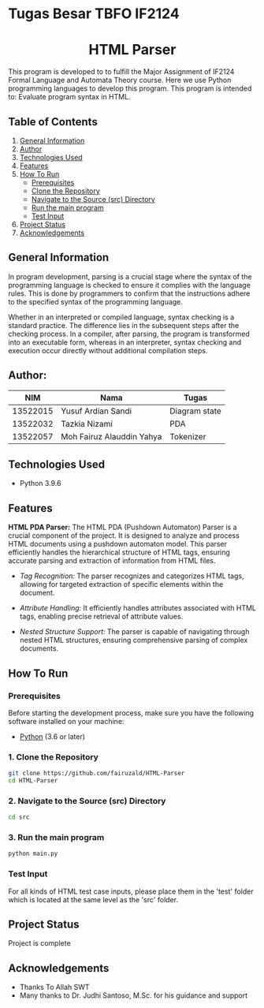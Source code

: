# Tugas Besar TBFO IF2124
<p align="center">
    <h1 align="center">HTML Parser</h3>
</p>
This program is developed to to fulfill the Major Assignment of IF2124 Formal Language and Automata Theory course. Here we use Python programming languages to develop this program. This program is intended to:
Evaluate program syntax in HTML.

## Table of Contents
1. [General Information](#general-information)
2. [Author](#author)
3. [Technologies Used](#technologies-used)
4. [Features](#features)
5. [How To Run](#how-to-run)
   - [Prerequisites](#prerequisites)
   - [Clone the Repository](#clone-the-repository)
   - [Navigate to the Source (src) Directory](#navigate-to-the-source-src-directory)
   - [Run the main program](#run-the-main-program)
   - [Test Input](#test-input)
6. [Project Status](#project-status)
7. [Acknowledgements](#acknowledgements)



## General Information
In program development, parsing is a crucial stage where the syntax of the programming language is checked to ensure it complies with the language rules. This is done by programmers to confirm that the instructions adhere to the specified syntax of the programming language.

Whether in an interpreted or compiled language, syntax checking is a standard practice. The difference lies in the subsequent steps after the checking process. In a compiler, after parsing, the program is transformed into an executable form, whereas in an interpreter, syntax checking and execution occur directly without additional compilation steps.

## Author:
| NIM      | Nama                      | Tugas         |
| -------- | ------------------------- | ------------- |
| 13522015 | Yusuf Ardian Sandi        | Diagram state |
| 13522032 | Tazkia Nizami             | PDA           |
| 13522057 | Moh Fairuz Alauddin Yahya | Tokenizer     |

## Technologies Used
- Python 3.9.6

## Features
**HTML PDA Parser:**
   The HTML PDA (Pushdown Automaton) Parser is a crucial component of the project. It is designed to analyze and process HTML documents using a pushdown automaton model. This parser efficiently handles the hierarchical structure of HTML tags, ensuring accurate parsing and extraction of information from HTML files.

   - *Tag Recognition:* The parser recognizes and categorizes HTML tags, allowing for targeted extraction of specific elements within the document.

   - *Attribute Handling:* It efficiently handles attributes associated with HTML tags, enabling precise retrieval of attribute values.

   - *Nested Structure Support:* The parser is capable of navigating through nested HTML structures, ensuring comprehensive parsing of complex documents.

## How To Run

### Prerequisites
Before starting the development process, make sure you have the following software installed on your machine:

- [Python](https://www.python.org/) (3.6 or later)


### 1. Clone the Repository

```bash
git clone https://github.com/fairuzald/HTML-Parser
cd HTML-Parser
```

### 2. Navigate to the Source (src) Directory

```bash
cd src

```

### 3. Run the main program

```bash
python main.py
```

### Test Input

For all kinds of HTML test case inputs, please place them in the 'test' folder which is located at the same level as the 'src' folder.

## Project Status

Project is complete

## Acknowledgements

- Thanks To Allah SWT
- Many thanks to Dr. Judhi Santoso, M.Sc. for his guidance and support
